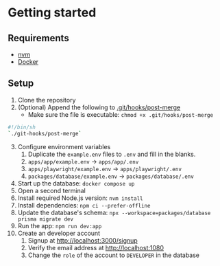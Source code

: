 # Getting started

## Requirements

- [nvm](https://github.com/nvm-sh/nvm)
- [Docker](https://www.docker.com/)

## Setup

1. Clone the repository
2. (Optional) Append the following to [.git/hooks/post-merge](../.git/hooks/post-merge)
   - Make sure the file is executable: `chmod +x .git/hooks/post-merge`

```sh
#!/bin/sh
`./git-hooks/post-merge`
```

3. Configure environment variables
   1. Duplicate the `example.env` files to `.env` and fill in the blanks.
   2. `apps/app/example.env` -> `apps/app/.env`
   3. `apps/playwright/example.env` -> `apps/playwright/.env`
   4. `packages/database/example.env` -> `packages/database/.env`
4. Start up the database: `docker compose up`
5. Open a second terminal
6. Install required Node.js version: `nvm install`
7. Install dependencies: `npm ci --prefer-offline`
8. Update the database's schema: `npx --workspace=packages/database prisma migrate dev`
9. Run the app: `npm run dev:app`
10. Create an developer account
    1. Signup at <http://localhost:3000/signup>
    2. Verify the email address at <http://localhost:1080>
    3. Change the `role` of the account to `DEVELOPER` in the database
